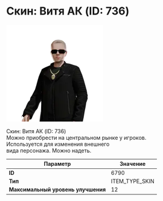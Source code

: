 # Скин: Витя АК (ID: 736)

![Item Image](../img/6790.webp?raw=true)

Скин: Витя АК (ID: 736)<br>Можно приобрести на центральном рынке у игроков.<br>Используется для изменения внешнего<br>вида персонажа. Можно надеть.


| Параметр | Значение |
|----------|----------|
| **ID** | 6790 |
| **Тип** | ITEM_TYPE_SKIN |
| **Максимальный уровень улучшения** | 12 |

